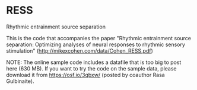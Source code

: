 # RESS
Rhythmic entrainment source separation

This is the code that accompanies the paper "Rhythmic entrainment source separation: Optimizing analyses of neural responses to
rhythmic sensory stimulation" (http://mikexcohen.com/data/Cohen_RESS.pdf)

NOTE: The online sample code includes a datafile that is too big to post here (630 MB). If you want to try the code on the sample data, please download it from https://osf.io/3qbxw/ (posted by coauthor Rasa Gulbinaite).
